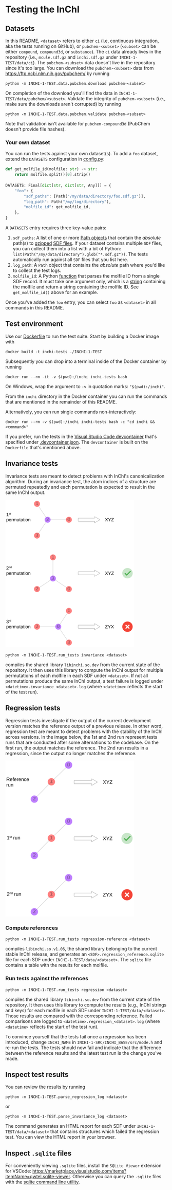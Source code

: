 # Testing the InChI

## Datasets

In this README, `<dataset>` refers to either `ci`
(i.e, continuous integration, aka the tests running on GitHub), or `pubchem-<subset>` (`<subset>` can be either `compound`, `compound3d`, or `substance`).
The `ci` data already lives in the repository (i.e., `mcule.sdf.gz` and `inchi.sdf.gz` under `INCHI-1-TEST/data/ci`).
The `pubchem-<subset>` data doesn't live in the repository since it's too large.
You can download the `pubchem-<subset>` data from <https://ftp.ncbi.nlm.nih.gov/pubchem/> by running

```Shell
python -m INCHI-1-TEST.data.pubchem.download pubchem-<subset>
```

On completion of the download you'll find the data in `INCHI-1-TEST/data/pubchem/<subset>`.
Validate the integrity of `pubchem-<subset>` (i.e., make sure the downloads aren't corrupted) by running

```Shell
python -m INCHI-1-TEST.data.pubchem.validate pubchem-<subset>
```

Note that validation isn't available for `pubchem-compound3d` (PubChem doesn't provide file hashes).

### Your own dataset

You can run the tests against your own dataset(s).
To add a `foo` dataset, extend the `DATASETS` configuration in [config.py](../config.py):

```Python
def get_molfile_id(molfile: str) -> str:
    return molfile.split()[0].strip()

DATASETS: Final[dict[str, dict[str, Any]]] = {
    "foo": {
        "sdf_paths": [Path("/my/data/directory/foo.sdf.gz")],
        "log_path": Path("/my/log/directory"),
        "molfile_id": get_molfile_id,
    },
}
```

A `DATASETS` entry requires three key-value pairs:

1. `sdf_paths`: A list of one or more [Path objects](https://docs.python.org/3/library/pathlib.html#pathlib.Path) that contain the *absolute* path(s) to [gzipped](https://en.wikipedia.org/wiki/Gzip) [SDF files](https://en.wikipedia.org/wiki/Chemical_table_file#SDF). If your dataset contains multiple `SDF` files, you can collect them into a list with a bit of Python: `list(Path("/my/data/directory").glob("*.sdf.gz"))`. The tests automatically run against all `SDF` files that you list here.
2. `log_path`: A `Path` object that contains the *absolute* path where you'd like to collect the test logs.
3. `molfile_id`: A Python [function](https://docs.python.org/3/reference/datamodel.html#callable-types) that parses the molfile ID from a single SDF record. It must take one argument only, which is a [string](https://docs.python.org/3/library/stdtypes.html#text-sequence-type-str) containing the molfile and return a string containing the molfile ID. See `get_molfile_id()` above for an example.

Once you've added the `foo` entry, you can select `foo` as `<dataset>` in all commands in this README.

## Test environment

Use our [Dockerfile](../Dockerfile) to run the test suite.
Start by building a Docker image with

```Shell
docker build -t inchi-tests ./INCHI-1-TEST
```

Subsequently you can drop into a terminal inside of the Docker container by running

```Shell
docker run --rm -it -v $(pwd):/inchi inchi-tests bash
```

On Windows, wrap the argument to `-v` in quotation marks: `"$(pwd):/inchi"`.

From the `inchi` directory in the Docker container you can run the commands that are mentioned in the remainder of this README.

Alternatively, you can run single commands non-interactively:

```Shell
docker run --rm -v $(pwd):/inchi inchi-tests bash -c "cd inchi && <command>"
```

If you prefer, run the tests in the [Visual Studio Code devcontainer](https://code.visualstudio.com/docs/devcontainers/containers)
that's specified under [.devcontainer.json](../../.devcontainer.json).
The `devcontainer` is built on the `Dockerfile` that's mentioned above.

## Invariance tests

Invariance tests are meant to detect problems with InChI's canonicalization algorithm.
During an invariance test, the atom indices of a structure are permuted repeatedly and each permutation is expected to result in the same InChI output.

<img src="./invariance.svg" alt="schematic" width="400"/>

```Shell
python -m INCHI-1-TEST.run_tests invariance <dataset>
```

compiles the shared library `libinchi.so.dev` from the current state of the repository.
It then uses this library to compute the InChI output for multiple permutations of each molfile in each SDF under `<dataset>`.
If not all permutations produce the same InChI output,
a test failure is logged under `<datetime>.invariance_<dataset>.log`
(where `<datetime>` reflects the start of the test run).

## Regression tests

Regression tests investigate if the output of the current development version matches the reference output of a previous release.
In other word, regression test are meant to detect problems with the stability of the InChI across versions.
In the image below, the 1st and 2nd run represent tests runs
that are conducted after some alternations to the codebase.
On the first run, the output matches the reference.
The 2nd run results in a regression, since the output no longer matches the reference.

<img src="./regression.svg" alt="schematic" width="400"/>

### Compute references

```Shell
python -m INCHI-1-TEST.run_tests regression-reference <dataset>
```

compiles `libinchi.so.v1.06`, the shared library belonging to the current stable InChI release,
and generates an `<SDF>.regression_reference.sqlite` file for each SDF under `INCHI-1-TEST/data/<dataset>`.
The `sqlite` file contains a table with the results for each molfile.

### Run tests against the references

```Shell
python -m INCHI-1-TEST.run_tests regression <dataset>
```

compiles the shared library `libinchi.so.dev` from the current state of the repository.
It then uses this library to compute the results (e.g., InChI strings and keys) for each molfile in each SDF under `INCHI-1-TEST/data/<dataset>`.
Those results are compared with the corresponding reference.
Failed comparisons are logged to `<datetime>.regression_<dataset>.log` (where `<datetime>` reflects the start of the test run).

To convince yourself that the tests fail once a regression has been introduced,
change `INCHI_NAME` in `INCHI-1-SRC/INCHI_BASE/src/mode.h` and re-run the tests.
The tests should now fail and indicate that the difference between the reference results and the latest test run is the change you've made.

## Inspect test results

You can review the results by running

```Shell
python -m INCHI-1-TEST.parse_regression_log <dataset>
```

or

```Shell
python -m INCHI-1-TEST.parse_invariance_log <dataset>
```

The command generates an HTML report for each SDF under `INCHI-1-TEST/data/<dataset>` that contains structures which failed the regression test.
You can view the HTML report in your browser.

## Inspect `.sqlite` files

For conveniently viewing `.sqlite` files, install the `SQLite Viewer` extension for VSCode: <https://marketplace.visualstudio.com/items?itemName=qwtel.sqlite-viewer>. Otherwise you can query the `.sqlite` files with the [sqlite command line utility](https://sqlite.org/cli.html).
